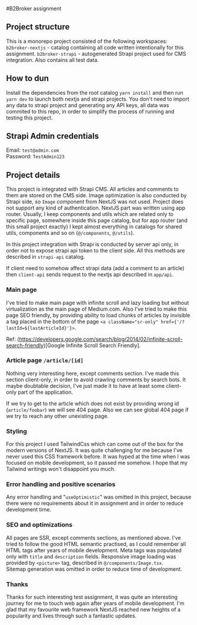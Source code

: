 #B2Broker assignment


## Project structure
This is a monorepo project consisted of the following workspaces: 
`b2broker-nextjs` - catalog containing all code written intentionally for this assignment. 
`b2broker-strapi` - autogenerated Strapi project used for CMS integration. Also contains all test data.   

##  How to dun
Install the dependencies from the root catalog
`yarn install` and then run `yarn dev` to launch both nextjs and strapi projects.
You don't need to import any data to strapi project and generating any API keys, all data was commited to this repo,
in order to simplify the process of running and testing this project.  

## Strapi Admin credentials
Email: `test@admin.com`\
Password: `TestAdmin123`

## Project details
This project is integrated with Strapi CMS. All articles and comments to them are stored on the CMS side. Image optimization
is also conducted by Strapi side, so `Image` component from NextJS was not used. Project does not support any kind of authentication. 
NextJS part was written using app router. Usually, I keep components and utils which are related only to specific page,
somewhere inside this page catalog, but for app router (and this small project exactly) I kept almost everything in catalogs 
for shared utils, components and so on (`@/components`, `@/utils`).

In this project integration with Strapi is conducted by server api only, in order not to expose strapi api token to the 
client side. All this methods are described in `strapi-api` catalog. 

If client need to somehow affect strapi data (add a comment to an article) then `client-api` sends request to the nextjs 
api described in `app/api`.

### Main page
I've tried to make main page with infinite scroll and lazy loading but without virtualization as the main page of Medium.com.
Also I've tried to make this page SEO friendly, by providing ability to load chunks of articles by invisible a tag placed in
the bottom of the page `<a className="sr-only" href={'/?lastId=${lastArticleId}'}>`.

Ref: (https://developers.google.com/search/blog/2014/02/infinite-scroll-search-friendly)[Google Infinite Scroll Search Friendly].

### Article page `/article/[id]`
Nothing very interesting here, except comments section. I've made this section client-only, in order to 
avoid crawling comments by search bots. It maybe doubtable decision, I've just made it to have at least some client-only 
part of the application. 

If we try to get to the article which does not exist by providing wrong id (`article/foobar`) we will see 404 page. 
Also we can see global 404 page if we try to reach any other unexisting page.  

### Styling
For this project I used TailwindCss which can come out of the box for the modern versions of NextJS. 
It was quite challenging for me because I've never used this CSS framework before. It was hyped at the time 
when I was focused on mobile development, so it passed me somehow. I hope that my Tailwind writings won't 
disappoint you much. 

### Error handling and positive scenarios
Any error handling and "`useOptimistic`" was omitted in this project, because there were no requirements about it in assignment and in order to reduce 
development time. 

### SEO and optimizations
All pages are SSR, except comments sections, as mentioned above. I've tried to follow the good HTML semantic practised, as
I could remember all HTML tags after years of mobile development. Meta tags was populated only with `title` and `description` fields. 
Responsive image loading was provided by `<picture>` tag, described in `@/components/Image.tsx`.  
Sitemap generation was omitted in order to reduce time of development.

### Thanks
Thanks for such interesting test assignment, it was quite an interesting journey for me to touch web again after 
years of mobile development. I'm glad that my favourite web framework NextJS reached new heights of a popularity and 
lives through such a fantastic updates. 
